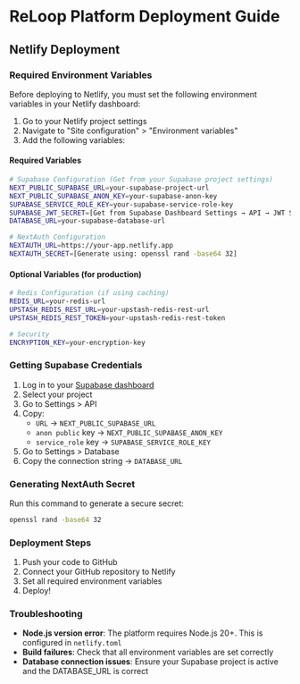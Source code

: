 # ReLoop Platform Deployment Guide

## Netlify Deployment

### Required Environment Variables

Before deploying to Netlify, you must set the following environment variables in your Netlify dashboard:

1. Go to your Netlify project settings
2. Navigate to "Site configuration" > "Environment variables"
3. Add the following variables:

#### Required Variables

```bash
# Supabase Configuration (Get from your Supabase project settings)
NEXT_PUBLIC_SUPABASE_URL=your-supabase-project-url
NEXT_PUBLIC_SUPABASE_ANON_KEY=your-supabase-anon-key
SUPABASE_SERVICE_ROLE_KEY=your-supabase-service-role-key
SUPABASE_JWT_SECRET=[Get from Supabase Dashboard Settings → API → JWT Secret]
DATABASE_URL=your-supabase-database-url

# NextAuth Configuration
NEXTAUTH_URL=https://your-app.netlify.app
NEXTAUTH_SECRET=[Generate using: openssl rand -base64 32]
```

#### Optional Variables (for production)

```bash
# Redis Configuration (if using caching)
REDIS_URL=your-redis-url
UPSTASH_REDIS_REST_URL=your-upstash-redis-rest-url
UPSTASH_REDIS_REST_TOKEN=your-upstash-redis-rest-token

# Security
ENCRYPTION_KEY=your-encryption-key
```

### Getting Supabase Credentials

1. Log in to your [Supabase dashboard](https://app.supabase.com)
2. Select your project
3. Go to Settings > API
4. Copy:
   - `URL` → `NEXT_PUBLIC_SUPABASE_URL`
   - `anon public` key → `NEXT_PUBLIC_SUPABASE_ANON_KEY`
   - `service_role` key → `SUPABASE_SERVICE_ROLE_KEY`
5. Go to Settings > Database
6. Copy the connection string → `DATABASE_URL`

### Generating NextAuth Secret

Run this command to generate a secure secret:

```bash
openssl rand -base64 32
```

### Deployment Steps

1. Push your code to GitHub
2. Connect your GitHub repository to Netlify
3. Set all required environment variables
4. Deploy!

### Troubleshooting

- **Node.js version error**: The platform requires Node.js 20+. This is configured in `netlify.toml`
- **Build failures**: Check that all environment variables are set correctly
- **Database connection issues**: Ensure your Supabase project is active and the DATABASE_URL is correct
